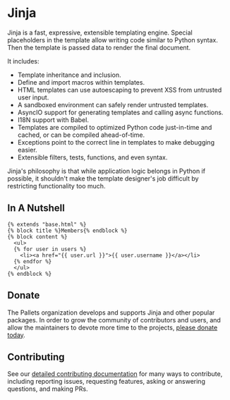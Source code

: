 # Jinja

Jinja is a fast, expressive, extensible templating engine. Special
placeholders in the template allow writing code similar to Python
syntax. Then the template is passed data to render the final document.

It includes:

-   Template inheritance and inclusion.
-   Define and import macros within templates.
-   HTML templates can use autoescaping to prevent XSS from untrusted
    user input.
-   A sandboxed environment can safely render untrusted templates.
-   AsyncIO support for generating templates and calling async
    functions.
-   I18N support with Babel.
-   Templates are compiled to optimized Python code just-in-time and
    cached, or can be compiled ahead-of-time.
-   Exceptions point to the correct line in templates to make debugging
    easier.
-   Extensible filters, tests, functions, and even syntax.

Jinja's philosophy is that while application logic belongs in Python if
possible, it shouldn't make the template designer's job difficult by
restricting functionality too much.


## In A Nutshell

```jinja
{% extends "base.html" %}
{% block title %}Members{% endblock %}
{% block content %}
  <ul>
  {% for user in users %}
    <li><a href="{{ user.url }}">{{ user.username }}</a></li>
  {% endfor %}
  </ul>
{% endblock %}
```

## Donate

The Pallets organization develops and supports Jinja and other popular
packages. In order to grow the community of contributors and users, and
allow the maintainers to devote more time to the projects, [please
donate today][].

[please donate today]: https://palletsprojects.com/donate

## Contributing

See our [detailed contributing documentation][contrib] for many ways to
contribute, including reporting issues, requesting features, asking or answering
questions, and making PRs.

[contrib]: https://palletsprojects.com/contributing/
